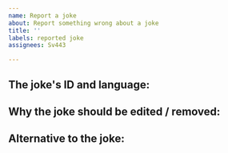 ```yaml
---
name: Report a joke
about: Report something wrong about a joke
title: ''
labels: reported joke
assignees: Sv443

---
```


<!-- ^ please provide a short, general summary in the title above ^ -->

## The joke's ID and language:
<!-- Each joke comes with a unique ID. Put this ID right here.
Also please add the language of the joke here (two-character code). -->

## Why the joke should be edited / removed:
<!-- Tell me why I should remove the joke (if a law was broken, upload screenshots of this law or leave a link to the law) or in what way it should be reflagged. -->

## Alternative to the joke:
<!-- If you know a good alternative to the joke you want to be removed, put it here and I will consider replacing the reported joke with this one. -->
